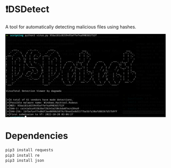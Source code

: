 # ❗DSDetect
A tool for automatically detecting malicious files using hashes.

<p align="center">
  <img src="https://github.com/dagowda/DSDetect/blob/3a80832d0750b2d798ccd67facb3203ddc16b931/image.png" alt="image_alt">
</p>


# Dependencies
```bash
pip3 install requests
pip3 install re
pip3 install json
```
